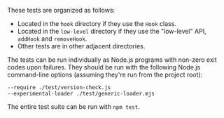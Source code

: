 These tests are organized as follows:

* Located in the `hook` directory if they use the `Hook` class.
* Located in the `low-level` directory if they use the "low-level" API,
  `addHook` and `removeHook`.
* Other tests are in other adjacent directories.

The tests can be run individually as Node.js programs with non-zero exit codes
upon failures. They should be run with the following Node.js command-line
options (assuming they're run from the project root):

```
--require ./test/version-check.js
--experimental-loader ./test/generic-loader.mjs
```

The entire test suite can be run with `npm test`.
